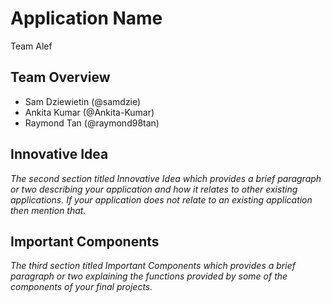 # Application Name
Team Alef

## Team Overview
* Sam Dziewietin (@samdzie)
* Ankita Kumar (@Ankita-Kumar)
* Raymond Tan (@raymond98tan)

## Innovative Idea
*The second section titled Innovative Idea which provides a brief paragraph or two describing your application and how it relates to other existing applications. If your application does not relate to an existing application then mention that.*

## Important Components
*The third section titled Important Components which provides a brief paragraph or two explaining the functions provided by some of the components of your final projects.*